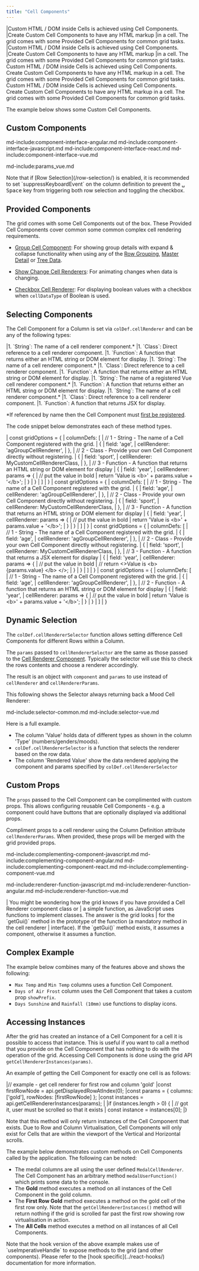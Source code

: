 ```yaml
---
title: "Cell Components"
---
```


<framework-specific-section frameworks="javascript">
|Custom HTML / DOM inside Cells is achieved using Cell Components.
|Create Custom Cell Components to have any HTML markup
|in a cell. The grid comes with some Provided Cell Components for common grid tasks.
</framework-specific-section>

<framework-specific-section frameworks="vue">
|Custom HTML / DOM inside Cells is achieved using Cell Components.
|Create Custom Cell Components to have any HTML markup
|in a cell. The grid comes with some Provided Cell Components for common grid tasks.
</framework-specific-section>

<framework-specific-section frameworks="react">
<video-section id="9IbhW4z--mg" title="React Cell Renderers" header="true">
Custom HTML / DOM inside Cells is achieved using Cell Components.
Create Custom Cell Components to have any HTML markup
in a cell. The grid comes with some Provided Cell Components for common grid tasks.
</video-section>
</framework-specific-section>

<framework-specific-section frameworks="angular">
<video-section id="xsafnM77NVs" title="Angular Cell Renderers" header="true">
Custom HTML / DOM inside Cells is achieved using Cell Components.
Create Custom Cell Components to have any HTML markup
in a cell. The grid comes with some Provided Cell Components for common grid tasks.
</video-section>
</framework-specific-section>

The example below shows some Custom Cell Components.

<grid-example title='Simple Cell Renderer' name='simple' type='mixed' options='{ "exampleHeight": 460 }'></grid-example>

## Custom Components

md-include:component-interface-angular.md
md-include:component-interface-javascript.md
md-include:component-interface-react.md
md-include:component-interface-vue.md

<framework-specific-section frameworks="javascript,angular,vue">
<interface-documentation interfaceName='ICellRendererParams' config='{"description":""}' ></interface-documentation>
</framework-specific-section>
<framework-specific-section frameworks="react">
<interface-documentation interfaceName='CustomCellRendererProps' config='{"description":""}' ></interface-documentation>
</framework-specific-section>

md-include:params_vue.md

<note>
Note that if [Row Selection](/row-selection/) is enabled, it is recommended to set `suppressKeyboardEvent` on the column definition to prevent the <kbd>␣ Space</kbd> key from triggering both row selection and toggling the checkbox.
</note>

## Provided Components

The grid comes with some Cell Components out of the box. These Provided Cell Components cover common some common complex cell rendering requirements.

- [Group Cell Component](/group-cell-renderer/): For showing group details with expand & collapse functionality when using any of the [Row Grouping](/grouping/), [Master Detail](/master-detail/) or [Tree Data](/tree-data/).

- [Show Change Cell Renderers](/change-cell-renderers/): For animating changes when data is changing.

- [Checkbox Cell Renderer](/cell-data-types/): For displaying boolean values with a checkbox when `cellDataType` of Boolean is used.


## Selecting Components

The Cell Component for a Column is set via `colDef.cellRenderer` and can be any of the following types:

<framework-specific-section frameworks="javascript">
|1. `String`: The name of a cell renderer component.*
|1. `Class`: Direct reference to a cell renderer component.
|1. `Function`: A function that returns either an HTML string or DOM element for display.
</framework-specific-section>

<framework-specific-section frameworks="angular">
|1. `String`: The name of a cell renderer component.*
|1. `Class`: Direct reference to a cell renderer component.
|1. `Function`: A function that returns either an HTML string or DOM element for display.
</framework-specific-section>

<framework-specific-section frameworks="vue">
|1. `String`: The name of a registered Vue cell renderer component.*
|1. `Function`: A function that returns either an HTML string or DOM element for display.
</framework-specific-section>

<framework-specific-section frameworks="react">
|1. `String`: The name of a cell renderer component.*
|1. `Class`: Direct reference to a cell renderer component.
|1. `Function`: A function that returns JSX for display.
</framework-specific-section>

*If referenced by name then the Cell Component must [first be registered](/components/#registering-custom-components).

The code snippet below demonstrates each of these method types.

<framework-specific-section frameworks="javascript">
<snippet spaceBetweenProperties="true">
| const gridOptions = {
|     columnDefs: [
|         // 1 - String - The name of a Cell Component registered with the grid.
|         {
|             field: 'age',
|             cellRenderer: 'agGroupCellRenderer',
|         },
|         // 2 - Class - Provide your own Cell Component directly without registering.
|         {
|             field: 'sport',
|             cellRenderer: MyCustomCellRendererClass,
|         },
|         // 3 - Function - A function that returns an HTML string or DOM element for display
|         {
|             field: 'year',
|             cellRenderer: params => {
|                 // put the value in bold
|                 return 'Value is &lt;b&gt;' + params.value + '&lt;/b&gt;';
|             }
|         }
|     ]
| }
</snippet>
</framework-specific-section>

<framework-specific-section frameworks="angular">
<snippet spaceBetweenProperties="true">
| const gridOptions = {
|     columnDefs: [
|         // 1 - String - The name of a Cell Component registered with the grid.
|         {
|             field: 'age',
|             cellRenderer: 'agGroupCellRenderer',
|         },
|         // 2 - Class - Provide your own Cell Component directly without registering.
|         {
|             field: 'sport',
|             cellRenderer: MyCustomCellRendererClass,
|         },
|         // 3 - Function - A function that returns an HTML string or DOM element for display
|         {
|             field: 'year',
|             cellRenderer: params => {
|                 // put the value in bold
|                 return 'Value is &lt;b&gt;' + params.value + '&lt;/b&gt;';
|             }
|         }
|     ]
| }
</snippet>
</framework-specific-section>

<framework-specific-section frameworks="react">
<snippet spaceBetweenProperties="true">
| const gridOptions = {
|     columnDefs: [
|         // 1 - String - The name of a Cell Component registered with the grid.
|         {
|             field: 'age',
|             cellRenderer: 'agGroupCellRenderer',
|         },
|         // 2 - Class - Provide your own Cell Component directly without registering.
|         {
|             field: 'sport',
|             cellRenderer: MyCustomCellRendererClass,
|         },
|         // 3 - Function - A function that returns a JSX element for display
|         {
|             field: 'year',
|             cellRenderer: params => {
|                 // put the value in bold
|                 // return &lt;&gt;Value is &lt;b&gt; {params.value} &lt;/b&gt; &lt;/&gt;;
|             }
|         }
|     ]
| }
</snippet>
</framework-specific-section>

<framework-specific-section frameworks="vue">
<snippet spaceBetweenProperties="true"> 
| const gridOptions = {
|     columnDefs: [
|         // 1 - String - The name of a Cell Component registered with the grid.
|         {
|             field: 'age',
|             cellRenderer: 'agGroupCellRenderer',
|         },
|         // 2 - Function - A function that returns an HTML string or DOM element for display
|         {
|             field: 'year',
|             cellRenderer: params => {
|                 // put the value in bold
|                 return 'Value is &lt;b&gt;' + params.value + '&lt;/b&gt;';
|             }
|         }
|     ]
| }
</snippet>
</framework-specific-section>


## Dynamic Selection

The `colDef.cellRendererSelector` function allows setting difference Cell Components for different Rows within a Column.

The `params` passed to `cellRendererSelector` are the same as those passed to the [Cell Renderer Component](/component-cell-renderer/). Typically the selector will use this to check the rows contents and choose a renderer accordingly.

The result is an object with `component` and `params` to use instead of `cellRenderer` and `cellRendererParams`.

This following shows the Selector always returning back a Mood Cell Renderer:

md-include:selector-common.md
md-include:selector-vue.md
 
Here is a full example.
- The column 'Value' holds data of different types as shown in the column 'Type' (numbers/genders/moods).
- `colDef.cellRendererSelector` is a function that selects the renderer based on the row data.
- The column 'Rendered Value' show the data rendered applying the component and params specified by `colDef.cellRendererSelector`

<grid-example title='Dynamic Rendering Component' name='dynamic-rendering-component' type='mixed' options='{ "exampleHeight": 335, "extras": ["fontawesome"] }'></grid-example>


## Custom Props

The `props` passed to the Cell Component can be complimented with custom props. This allows configuring reusable Cell Components - e.g. a component could have buttons that are optionally displayed via additional props.

Compliment props to a cell renderer using the Column Definition attribute  `cellRendererParams`. When provided, these props will be merged with the grid provided props.

md-include:complementing-component-javascript.md
md-include:complementing-component-angular.md
md-include:complementing-component-react.md
md-include:complementing-component-vue.md

md-include:renderer-function-javascript.md
md-include:renderer-function-angular.md
md-include:renderer-function-vue.md 

<framework-specific-section frameworks="javascript">
<note>
| You might be wondering how the grid knows if you have provided a Cell Renderer component class or
| a simple function, as JavaScript uses functions to implement classes. The answer is the grid looks
| for the `getGui()` method in the prototype of the function (a mandatory method in the cell renderer
| interface). If the `getGui()` method exists, it assumes a component, otherwise it assumes a function.
</note>
</framework-specific-section>

## Complex Example

The example below combines many of the features above and shows the following:

- `Max Temp` and `Min Temp` columns uses a function Cell Component.
- `Days of Air Frost` column uses the Cell Component that takes a custom prop `showPrefix`.
- `Days Sunshine` and `Rainfall (10mm)` use functions to display icons.

<grid-example title='Cell Renderer' name='cell-renderer' type='mixed'></grid-example>

## Accessing Instances

After the grid has created an instance of a Cell Component for a cell it is possible to access that instance. This is useful if you want to call a method that you provide on the Cell Component that has nothing to do with the operation of the grid. Accessing Cell Components is done using the grid API `getCellRendererInstances(params)`.

<api-documentation source='grid-api/api.json' section='rendering' names='["getCellRendererInstances"]' ></api-documentation>

An example of getting the Cell Component for exactly one cell is as follows:

<snippet transform={false}>
|// example - get cell renderer for first row and column 'gold'
|const firstRowNode = api.getDisplayedRowAtIndex(0);
|const params = { columns: ['gold'], rowNodes: [firstRowNode] };
|const instances = api.getCellRendererInstances(params);
|
|if (instances.length > 0) {
|    // got it, user must be scrolled so that it exists
|    const instance = instances[0];
|}
</snippet>

Note that this method will only return instances of the Cell Component that exists. Due to Row and Column Virtualisation, Cell Components will only exist for Cells that are within the viewport of the Vertical and Horizontal scrolls.

The example below demonstrates custom methods on Cell Components called by the application. The following can be noted:

- The medal columns are all using the user defined `MedalCellRenderer`. The Cell Component has an arbitrary method `medalUserFunction()` which prints some data to the console.
- The **Gold** method executes a method on all instances of the Cell Component in the gold column.
- The **First Row Gold** method executes a method on the gold cell of the first row only. Note that the `getCellRendererInstances()` method will return nothing if the grid is scrolled far past the first row showing row virtualisation in action.
- The **All Cells** method executes a method on all instances of all Cell Components.

<grid-example title='Get Cell Renderer' name='get-cell-renderer' type='mixed'></grid-example>

<framework-specific-section frameworks="react">
<note>
Note that the hook version of the above example makes use of `useImperativeHandle` to expose methods to the grid (and other components). Please
refer to the [hook specific](../react-hooks/) documentation for more information.
</note>
</framework-specific-section>

